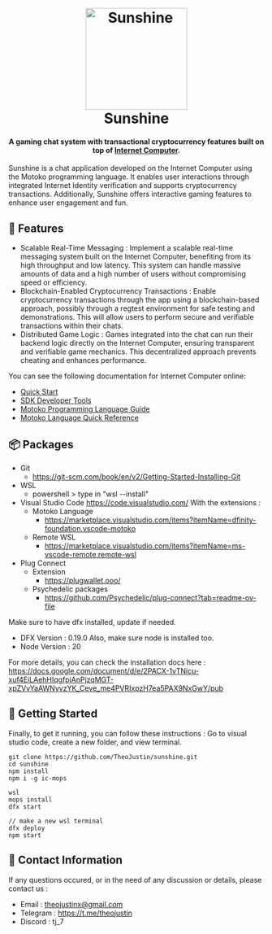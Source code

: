 <h1 align="center">
  <br>
  <a href="https://github.com/TheoJustin/sunshine/"><img src="https://i.ibb.co/c3ZpB0d/Logo-Sunshine-removebg.png" alt="Sunshine" width="200"></a>
  <br>
  	Sunshine
  <br>
</h1>

<h4 align="center">A gaming chat system with transactional cryptocurrency features built on top of <a href="https://internetcomputer.org/docs/current/motoko/tutorial" target="_blank">Internet Computer</a>.</h4>

Sunshine is a chat application developed on the Internet Computer using the Motoko programming language. It enables user interactions through integrated Internet Identity verification and supports cryptocurrency transactions. Additionally, Sunshine offers interactive gaming features to enhance user engagement and fun.

## 🚩 Features
- Scalable Real-Time Messaging : Implement a scalable real-time messaging system built on the Internet Computer, benefiting from its high throughput and low latency. This system can handle massive amounts of data and a high number of users without compromising speed or efficiency.
- Blockchain-Enabled Cryptocurrency Transactions : Enable cryptocurrency transactions through the app using a blockchain-based approach, possibly through a regtest environment for safe testing and demonstrations. This will allow users to perform secure and verifiable transactions within their chats.
- Distributed Game Logic : Games integrated into the chat can run their backend logic directly on the Internet Computer, ensuring transparent and verifiable game mechanics. This decentralized approach prevents cheating and enhances performance.

You can see the following documentation for Internet Computer online:
- [Quick Start](https://internetcomputer.org/docs/current/developer-docs/setup/deploy-locally)
- [SDK Developer Tools](https://internetcomputer.org/docs/current/developer-docs/setup/install)
- [Motoko Programming Language Guide](https://internetcomputer.org/docs/current/motoko/main/motoko)
- [Motoko Language Quick Reference](https://internetcomputer.org/docs/current/motoko/main/language-manual)

## 📦 Packages
- Git
    - https://git-scm.com/book/en/v2/Getting-Started-Installing-Git
- WSL
    - powershell > type in "wsl --install"
- Visual Studio Code https://code.visualstudio.com/ With the extensions :
    - Motoko Language
        - https://marketplace.visualstudio.com/items?itemName=dfinity-foundation.vscode-motoko
    - Remote WSL
        - https://marketplace.visualstudio.com/items?itemName=ms-vscode-remote.remote-wsl
- Plug Connect
    - Extension
        - https://plugwallet.ooo/
    - Psychedelic packages
        - https://github.com/Psychedelic/plug-connect?tab=readme-ov-file

Make sure to have dfx installed, update if needed.
- DFX Version : 0.19.0
Also, make sure node is installed too.
- Node Version : 20

For more details, you can check the installation docs here :
https://docs.google.com/document/d/e/2PACX-1vTNicu-xuf4EiLAehHIqgfpjAnPjzqMGT-xpZVvYaAWNyvzYK_Ceve_me4PVRIxpzH7ea5PAX9NxGwY/pub

## 📜 Getting Started
Finally, to get it running, you can follow these instructions :
Go to visual studio code, create a new folder, and view terminal.

```
git clone https://github.com/TheoJustin/sunshine.git
cd sunshine
npm install
npm i -g ic-mops

wsl
mops install
dfx start

// make a new wsl terminal
dfx deploy
npm start
```


## 📧 Contact Information
If any questions occured, or in the need of any discussion or details,
please contact us :
- Email : theojustinx@gmail.com
- Telegram : https://t.me/theojustin
- Discord : tj_7
